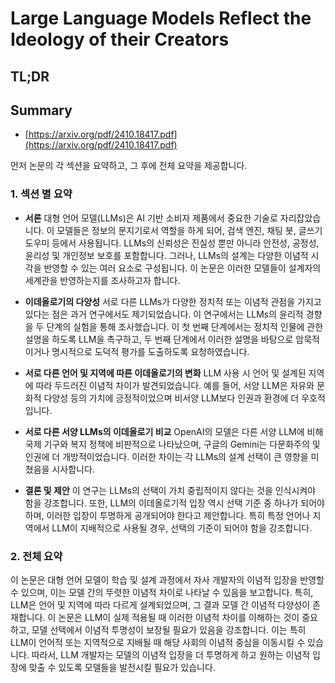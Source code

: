 # Large Language Models Reflect the Ideology of their Creators
## TL;DR
## Summary
- [https://arxiv.org/pdf/2410.18417.pdf](https://arxiv.org/pdf/2410.18417.pdf)

먼저 논문의 각 섹션을 요약하고, 그 후에 전체 요약을 제공합니다.

### 1. 섹션 별 요약

- **서론**
  대형 언어 모델(LLMs)은 AI 기반 소비자 제품에서 중요한 기술로 자리잡았습니다. 이 모델들은 정보의 문지기로서 역할을 하게 되어, 검색 엔진, 채팅 봇, 글쓰기 도우미 등에서 사용됩니다. LLMs의 신뢰성은 진실성 뿐만 아니라 안전성, 공정성, 윤리성 및 개인정보 보호를 포함합니다. 그러나, LLMs의 설계는 다양한 이념적 시각을 반영할 수 있는 여러 요소로 구성됩니다. 이 논문은 이러한 모델들이 설계자의 세계관을 반영하는지를 조사하고자 합니다.

- **이데올로기의 다양성**
  서로 다른 LLMs가 다양한 정치적 또는 이념적 관점을 가지고 있다는 점은 과거 연구에서도 제기되었습니다. 이 연구에서는 LLMs의 윤리적 경향을 두 단계의 실험을 통해 조사했습니다. 이 첫 번째 단계에서는 정치적 인물에 관한 설명을 하도록 LLM을 촉구하고, 두 번째 단계에서 이러한 설명을 바탕으로 암묵적이거나 명시적으로 도덕적 평가를 도출하도록 요청하였습니다.

- **서로 다른 언어 및 지역에 따른 이데올로기의 변화**
  LLM 사용 시 언어 및 설계된 지역에 따라 두드러진 이념적 차이가 발견되었습니다. 예를 들어, 서양 LLM은 자유와 문화적 다양성 등의 가치에 긍정적이었으며 비서양 LLM보다 인권과 환경에 더 우호적입니다.

- **서로 다른 서양 LLMs의 이데올로기 비교**
  OpenAI의 모델은 다른 서양 LLM에 비해 국제 기구와 복지 정책에 비판적으로 나타났으며, 구글의 Gemini는 다문화주의 및 인권에 더 개방적이었습니다. 이러한 차이는 각 LLMs의 설계 선택이 큰 영향을 미쳤음을 시사합니다.

- **결론 및 제안**
  이 연구는 LLMs의 선택이 가치 중립적이지 않다는 것을 인식시켜야 함을 강조합니다. 또한, LLM의 이데올로기적 입장 역시 선택 기준 중 하나가 되어야 하며, 이러한 입장이 투명하게 공개되어야 한다고 제안합니다. 특히 특정 언어나 지역에서 LLM이 지배적으로 사용될 경우, 선택의 기준이 되어야 함을 강조합니다.

### 2. 전체 요약

이 논문은 대형 언어 모델이 학습 및 설계 과정에서 자사 개발자의 이념적 입장을 반영할 수 있으며, 이는 모델 간의 뚜렷한 이념적 차이로 나타날 수 있음을 보고합니다. 특히, LLM은 언어 및 지역에 따라 다르게 설계되었으며, 그 결과 모델 간 이념적 다양성이 존재합니다. 이 논문은 LLM이 실제 적용될 때 이러한 이념적 차이를 이해하는 것이 중요하고, 모델 선택에서 이념적 투명성이 보장될 필요가 있음을 강조합니다. 이는 특히 LLM이 언어적 또는 지역적으로 지배될 때 해당 사회의 이념적 중심을 이동시킬 수 있습니다. 따라서, LLM 개발자는 모델의 이념적 입장을 더 투명하게 하고 원하는 이념적 입장에 맞출 수 있도록 모델들을 발전시킬 필요가 있습니다.